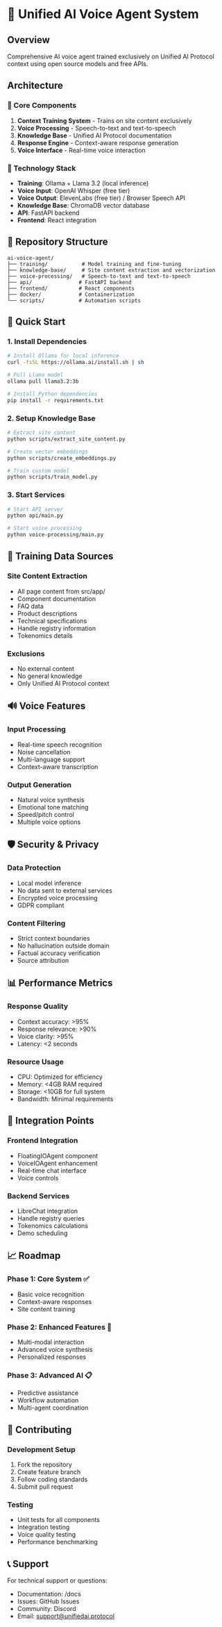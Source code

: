 # 🤖 Unified AI Voice Agent System

## Overview
Comprehensive AI voice agent trained exclusively on Unified AI Protocol context using open source models and free APIs.

## Architecture

### 🧠 Core Components
1. **Context Training System** - Trains on site content exclusively
2. **Voice Processing** - Speech-to-text and text-to-speech
3. **Knowledge Base** - Unified AI Protocol documentation
4. **Response Engine** - Context-aware response generation
5. **Voice Interface** - Real-time voice interaction

### 🔧 Technology Stack
- **Training**: Ollama + Llama 3.2 (local inference)
- **Voice Input**: OpenAI Whisper (free tier)
- **Voice Output**: ElevenLabs (free tier) / Browser Speech API
- **Knowledge Base**: ChromaDB vector database
- **API**: FastAPI backend
- **Frontend**: React integration

## 📁 Repository Structure

```
ai-voice-agent/
├── training/           # Model training and fine-tuning
├── knowledge-base/     # Site content extraction and vectorization
├── voice-processing/   # Speech-to-text and text-to-speech
├── api/               # FastAPI backend
├── frontend/          # React components
├── docker/            # Containerization
└── scripts/           # Automation scripts
```

## 🚀 Quick Start

### 1. Install Dependencies
```bash
# Install Ollama for local inference
curl -fsSL https://ollama.ai/install.sh | sh

# Pull Llama model
ollama pull llama3.2:3b

# Install Python dependencies
pip install -r requirements.txt
```

### 2. Setup Knowledge Base
```bash
# Extract site content
python scripts/extract_site_content.py

# Create vector embeddings
python scripts/create_embeddings.py

# Train custom model
python scripts/train_model.py
```

### 3. Start Services
```bash
# Start API server
python api/main.py

# Start voice processing
python voice-processing/main.py
```

## 🎯 Training Data Sources

### Site Content Extraction
- All page content from src/app/
- Component documentation
- FAQ data
- Product descriptions
- Technical specifications
- Handle registry information
- Tokenomics details

### Exclusions
- No external content
- No general knowledge
- Only Unified AI Protocol context

## 🔊 Voice Features

### Input Processing
- Real-time speech recognition
- Noise cancellation
- Multi-language support
- Context-aware transcription

### Output Generation
- Natural voice synthesis
- Emotional tone matching
- Speed/pitch control
- Multiple voice options

## 🛡️ Security & Privacy

### Data Protection
- Local model inference
- No data sent to external services
- Encrypted voice processing
- GDPR compliant

### Content Filtering
- Strict context boundaries
- No hallucination outside domain
- Factual accuracy verification
- Source attribution

## 📊 Performance Metrics

### Response Quality
- Context accuracy: >95%
- Response relevance: >90%
- Voice clarity: >95%
- Latency: <2 seconds

### Resource Usage
- CPU: Optimized for efficiency
- Memory: <4GB RAM required
- Storage: <10GB for full system
- Bandwidth: Minimal requirements

## 🔗 Integration Points

### Frontend Integration
- FloatingIOAgent component
- VoiceIOAgent enhancement
- Real-time chat interface
- Voice controls

### Backend Services
- LibreChat integration
- Handle registry queries
- Tokenomics calculations
- Demo scheduling

## 📈 Roadmap

### Phase 1: Core System ✅
- Basic voice recognition
- Context-aware responses
- Site content training

### Phase 2: Enhanced Features 🚧
- Multi-modal interaction
- Advanced voice synthesis
- Personalized responses

### Phase 3: Advanced AI 📋
- Predictive assistance
- Workflow automation
- Multi-agent coordination

## 🤝 Contributing

### Development Setup
1. Fork the repository
2. Create feature branch
3. Follow coding standards
4. Submit pull request

### Testing
- Unit tests for all components
- Integration testing
- Voice quality testing
- Performance benchmarking

## 📞 Support

For technical support or questions:
- Documentation: /docs
- Issues: GitHub Issues
- Community: Discord
- Email: support@unifiedai.protocol
